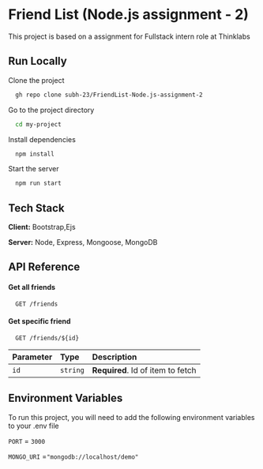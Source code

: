 
# Friend List (Node.js assignment - 2)

This project is based on a assignment for Fullstack intern role at Thinklabs


## Run Locally

Clone the project

```bash
  gh repo clone subh-23/FriendList-Node.js-assignment-2
```

Go to the project directory

```bash
  cd my-project
```

Install dependencies

```bash
  npm install
```

Start the server

```bash
  npm run start
```


## Tech Stack

**Client:** Bootstrap,Ejs

**Server:** Node, Express, Mongoose, MongoDB


## API Reference

#### Get all friends

```http
  GET /friends
```

#### Get specific friend

```http
  GET /friends/${id}
```

| Parameter | Type     | Description                       |
| :-------- | :------- | :-------------------------------- |
| `id`      | `string` | **Required**. Id of item to fetch |




## Environment Variables

To run this project, you will need to add the following environment variables to your .env file

`PORT` = `3000`

`MONGO_URI` =`"mongodb://localhost/demo"`
